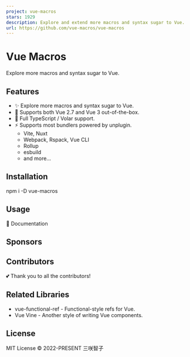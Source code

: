 ```yaml
---
project: vue-macros
stars: 1929
description: Explore and extend more macros and syntax sugar to Vue.
url: https://github.com/vue-macros/vue-macros
---
```


Vue Macros
==========

Explore more macros and syntax sugar to Vue.

Features
--------

-   ✨ Explore more macros and syntax sugar to Vue.
-   💚 Supports both Vue 2.7 and Vue 3 out-of-the-box.
-   🦾 Full TypeScript / Volar support.
-   ⚡️ Supports most bundlers powered by unplugin.
    -   Vite, Nuxt
    -   Webpack, Rspack, Vue CLI
    -   Rollup
    -   esbuild
    -   and more...

Installation
------------

npm i -D vue-macros

Usage
-----

📜 Documentation

Sponsors
--------

Contributors
------------

💕 Thank you to all the contributors!

Related Libraries
-----------------

-   vue-functional-ref - Functional-style refs for Vue.
-   Vue Vine - Another style of writing Vue components.

License
-------

MIT License © 2022-PRESENT 三咲智子
